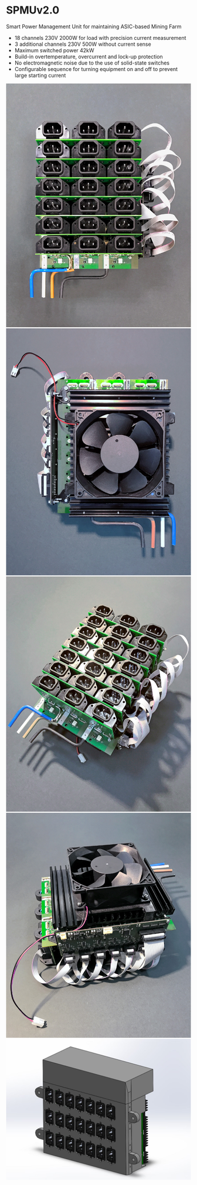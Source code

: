 # SPMUv2.0
Smart Power Management Unit for maintaining ASIC-based Mining Farm
+ 18 channels 230V 2000W for load with precision current measurement
+ 3 additional channels 230V 500W without current sense
+ Maximum switched power 42kW
+ Build-in overtemperature, overcurrent and lock-up protection
+ No electromagnetic noise due to the use of solid-state switches
+ Configurable sequence for turning equipment on and off to prevent large starting current

![view1](https://github.com/OTRIUM/SPMUv2.0/blob/master/Rozetkus_01.jpg)
![view2](https://github.com/OTRIUM/SPMUv2.0/blob/master/Rozetkus_02.jpg)
![view3](https://github.com/OTRIUM/SPMUv2.0/blob/master/Rozetkus_03.jpg)
![view4](https://github.com/OTRIUM/SPMUv2.0/blob/master/Rozetkus_04.jpg)
![view5](https://github.com/OTRIUM/SPMUv2.0/blob/master/AsmModel%2BCase.JPG)
